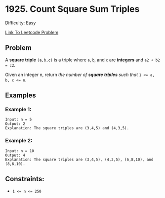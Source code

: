 # 1925. Count Square Sum Triples
Difficulty: Easy

[Link To Leetcode Problem](https://leetcode.com/problems/count-square-sum-triples/)

## Problem
A **square triple** `(a,b,c)` is a triple where `a`, `b`, and `c` are **integers** and `a2 + b2 = c2`.

Given an integer n, return *the number of **square triples** such that* `1 <= a, b, c <= n`.

## Examples
### Example 1:
```
Input: n = 5
Output: 2
Explanation: The square triples are (3,4,5) and (4,3,5).
```
### Example 2:
```
Input: n = 10
Output: 4
Explanation: The square triples are (3,4,5), (4,3,5), (6,8,10), and (8,6,10).
```

## Constraints:
- `1 <= n <= 250`